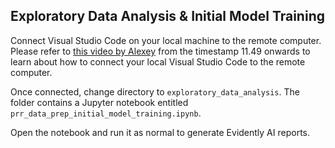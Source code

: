 ## Exploratory Data Analysis & Initial Model Training


Connect Visual Studio Code on your local machine to the remote computer. Please refer to [this video by Alexey](https://youtu.be/IXSiYkP23zo?si=D1v6gBw-EZHnW5_V) from the timestamp 11.49 onwards to learn about how to connect your local Visual Studio Code to the remote computer.

Once connected, change directory to `exploratory_data_analysis`. The folder contains a Jupyter notebook entitled `prr_data_prep_initial_model_training.ipynb`.

Open the notebook and run it as normal to generate Evidently AI reports.